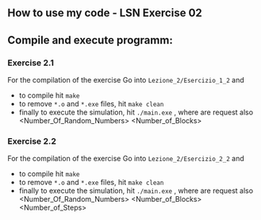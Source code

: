 ## How to use my code - LSN Exercise 02

## Compile and execute programm:

### Exercise 2.1

For the  compilation of the exercise  Go into `Lezione_2/Esercizio_1_2` and
- to compile hit `make`
- to remove `*.o` and `*.exe` files, hit `make clean`
- finally to execute the simulation, hit `./main.exe` , where are request also <Number_Of_Random_Numbers> <Number_of_Blocks>

### Exercise 2.2

For the  compilation of the exercise  Go into `Lezione_2/Esercizio_2_2` and
- to compile hit `make`
- to remove `*.o` and `*.exe` files, hit `make clean`
- finally to execute the simulation, hit `./main.exe` , where are request also <Number_Of_Random_Numbers> <Number_of_Blocks> <Number_of_Steps>


